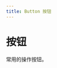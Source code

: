 ```yaml
---
title: Button 按钮
---
```


# 按钮

常用的操作按钮。

<ClientOnly>
<button-demo-1></button-demo-1>
</ClientOnly>
